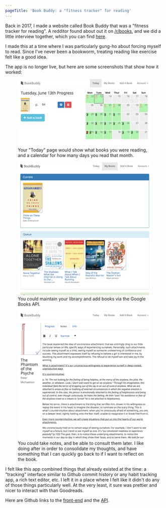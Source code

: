 ```yaml
---
pageTitle: 'Book Buddy: a "fitness tracker" for reading'
---
```

Back in 2017, I made a website called Book Buddy that was a "fitness tracker for reading". A redditor found about out it on [/r/books](https://www.reddit.com/r/books), and we did a little interview together, which you can find [here](https://www.buzzbookstore.com/blog/2017/6/14/a-brief-conversation-with-will-mortiz-creator-of-bookbuddy).

I made this at a time where I was particularly gung-ho about forcing myself to read. Since I've never been a bookworm, treating reading like exercise felt like a good idea.

The app is no longer live, but here are some screenshots that show how it worked:

<figure>
    <img src="progress.png" alt="progress calendar">
    <figcaption>Your "Today" page would show what books you were reading, and a calendar for how many days you read that month.</figcaption>
</figure>

<figure>
    <img src="library.png" alt="library">
    <figcaption>You could maintain your library and add books via the Google Books API.</figcaption>
</figure>

<figure>
    <img src="notes.png" alt="notes">
    <figcaption>You could take notes, and be able to consult them later. I like doing after in order to consolidate my thoughts, and have something that I can quickly go back to if I want to reflect on the book.</figcaption>
</figure>

I felt like this app combined things that already existed at the time: a "tracking" interface similar to Github commit history or any habit tracking app, a rich text editor, etc. I left it in a place where I felt like it didn't do any of those things particularly well. At the very least, it sure was prettier and nicer to interact with than Goodreads.

Here are Github links to the [front-end](https://github.com/willthefirst/book-buddy) and the [API](https://github.com/willthefirst/book-buddy-api).